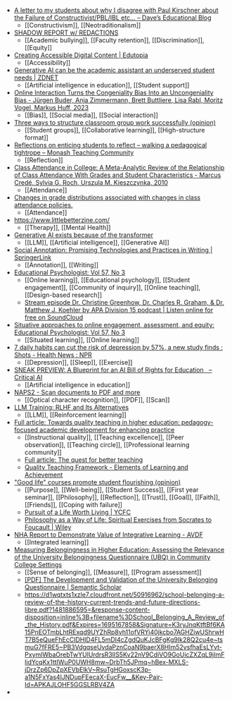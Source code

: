 - [A letter to my students about why I disagree with Paul Kirschner about the Failure of Constructivist/PBL/IBL etc… – Dave’s Educational Blog](https://davecormier.com/edblog/2023/09/18/a-letter-to-my-students-about-why-i-disagree-with-paul-kirschner-about-the-failure-of-constructivist-pbl-ibl-etc/)
	- [[Constructivism]], [[Neotraditionalism]]
- [SHADOW REPORT w/ REDACTIONS](https://docs.google.com/document/d/13niQs1KJXVOVnneZvDYz55EDAGtZfkE1eGU6ZtTGjyc/mobilebasic)
	- [[Academic bullying]], [[Faculty retention]], [[Discrimination]], [[Equity]]
- [Creating Accessible Digital Content | Edutopia](https://www.edutopia.org/article/creating-accessible-digital-content)
	- [[Accessibility]]
- [Generative AI can be the academic assistant an underserved student needs | ZDNET](https://www.zdnet.com/article/how-generative-ai-could-help-level-the-playing-field-for-underserved-students/)
	- [[Artificial intelligence in education]], [[Student support]]
- [Online Interaction Turns the Congeniality Bias Into an Uncongeniality Bias - Jürgen Buder, Anja Zimmermann, Brett Buttliere, Lisa Rabl, Moritz Vogel, Markus Huff, 2023](https://journals.sagepub.com/doi/full/10.1177/09567976231194590)
	- [[Bias]], [[Social media]], [[Social interaction]]
- [Three ways to structure classroom group work successfully (opinion)](https://www.insidehighered.com/opinion/career-advice/teaching/2023/09/13/three-ways-structure-classroom-group-work-successfully)
	- [[Student groups]], [[Collaborative learning]], [[High-structure format]]
- [Reflections on enticing students to reflect – walking a pedagogical tightrope – Monash Teaching Community](https://teaching-community.monash.edu/tightrope/)
	- [[Reflection]]
- [Class Attendance in College: A Meta-Analytic Review of the Relationship of Class Attendance With Grades and Student Characteristics - Marcus Credé, Sylvia G. Roch, Urszula M. Kieszczynka, 2010](https://journals.sagepub.com/doi/abs/10.3102/0034654310362998)
	- [[Attendance]]
- [Changes in grade distributions associated with changes in class attendance policies.](https://psycnet.apa.org/record/1976-21422-001)
	- [[Attendance]]
- https://www.littlebetterzine.com/
	- [[Therapy]], [[Mental Health]]
- [Generative AI exists because of the transformer](https://ig.ft.com/generative-ai/)
	- [[LLM]], [[Artificial intelligence]], [[Generative AI]]
- [Social Annotation: Promising Technologies and Practices in Writing | SpringerLink](https://link.springer.com/chapter/10.1007/978-3-031-36033-6_9)
	- [[Annotation]], [[Writing]]
- [Educational Psychologist: Vol 57, No 3](https://www.tandfonline.com/toc/hedp20/57/3)
	- [[Online learning]], [[Educational psychology]], [[Student engagement]], [[Community of inquiry]], [[Online teaching]], [[Design-based research]]
	- [Stream episode Dr. Christine Greenhow, Dr. Charles R. Graham, & Dr. Matthew J. Koehler by APA Division 15 podcast | Listen online for free on SoundCloud](https://soundcloud.com/user-883650452/drs-christine-greenhow-charles-r-graham-matthew-j-koehler-1)
- [Situative approaches to online engagement, assessment, and equity: Educational Psychologist: Vol 57, No 3](https://www.tandfonline.com/doi/full/10.1080/00461520.2022.2079129)
	- [[Situated learning]], [[Online learning]]
- [7 daily habits can cut the risk of depression by 57%, a new study finds : Shots - Health News : NPR](https://www.npr.org/sections/health-shots/2023/09/19/1200223456/depression-anxiety-prevention-mental-health-healthy-habits)
	- [[Depression]], [[Sleep]], [[Exercise]]
- [SNEAK PREVIEW: A Blueprint for an AI Bill of Rights for Education   – Critical AI](https://criticalai.org/2023/07/17/a-blueprint-for-an-ai-bill-of-rights-for-education-kathryn-conrad/)
	- [[Artificial intelligence in education]]
- [NAPS2 - Scan documents to PDF and more](https://www.naps2.com/)
	- [[Optical character recognition]], [[PDF]], [[Scan]]
- [LLM Training: RLHF and Its Alternatives](https://magazine.sebastianraschka.com/p/llm-training-rlhf-and-its-alternatives)
	- [[LLM]], [[Reinforcement learning]]
- [Full article: Towards quality teaching in higher education: pedagogy-focused academic development for enhancing practice](https://www.tandfonline.com/doi/full/10.1080/1360144X.2022.2103561)
	- [[Instructional quality]], [[Teaching excellence]], [[Peer observation]], [[Teaching circle]], [[Professional learning community]]
	- [Full article: The quest for better teaching](https://www.tandfonline.com/doi/full/10.1080/03054985.2020.1842182)
	- [Quality Teaching Framework - Elements of Learning and Achievement](https://theelements.schools.nsw.gov.au/introduction-to-the-elements/policy-reforms-and-focus-areas/quality-teaching-framework.html)
- ["Good life" courses promote student flourishing (opinion)](https://www.insidehighered.com/opinion/views/2023/09/19/good-life-courses-promote-student-flourishing-opinion)
	- [[Purpose]], [[Well-being]], [[Student Success]], [[First year seminar]], [[Philosophy]], [[Reflection]], [[Trust]], [[Goal]], [[Faith]], [[Friends]], [[Coping with failure]]
	- [Pursuit of a Life Worth Living | YCFC](https://faith.yale.edu/media/pursuit-of-a-life-worth-living)
	- [Philosophy as a Way of Life: Spiritual Exercises from Socrates to Foucault | Wiley](https://www.wiley.com/en-us/Philosophy+as+a+Way+of+Life%3A+Spiritual+Exercises+from+Socrates+to+Foucault-p-9780631180333)
- [NHA Report to Demonstrate Value of Integrative Learning - AVDF](https://www.avdf.org/?p=6760&post_type=grantee&preview=1&_ppp=12ec0d4c39)
	- [[Integrated learning]]
- [Measuring Belongingness in Higher Education: Assessing the Relevance of the University Belongingness Questionnaire (UBQ) in Community College Settings](https://www.tandfonline.com/doi/abs/10.1080/10668926.2023.2256262)
	- [[Sense of belonging]], [[Measure]], [[Program assessment]]
	- [[PDF] The Development and Validation of the University Belonging Questionnaire | Semantic Scholar](https://www.semanticscholar.org/paper/The-Development-and-Validation-of-the-University-Slaten-Elison/0e47f74ad7d4a30f5a59230ef14e9fb7845f777d)
	- https://d1wqtxts1xzle7.cloudfront.net/50916962/school-belonging-a-review-of-the-history-current-trends-and-future-directions-libre.pdf?1481886595=&response-content-disposition=inline%3B+filename%3DSchool_Belonging_A_Review_of_the_History.pdf&Expires=1695167858&Signature=K3ryJnqKtftBf6KA15PnEOTmbLhtRExqd9UYZhRp8vh11ofVRYi40jkcbo7AGHZiwUShrwHT7B5eQueFhEcCIDHlD4FL5mDI4cZgdQuKJcBFgKg9Ik28Q2cu4e~tsmuG7fFRE5~PB3VdgqseUvdaPznCoaN9baerX8HIm52vsfhaEsLYvt-PxymlWbaOrebTwYUlUrdrsR3lIS5Kv22nV9CdiVO9GoUicZXZqL9jImFlidYcqKx1ttIWuP0UWH8mw~DrbTh5JPmq~hBex-MXLS-jDrzZp6DpZpXEVbElkV~RsuTgHGoxscK3p-a1N5FxYas4lJNDupFEecaX-EucFw__&Key-Pair-Id=APKAJLOHF5GGSLRBV4ZA
-